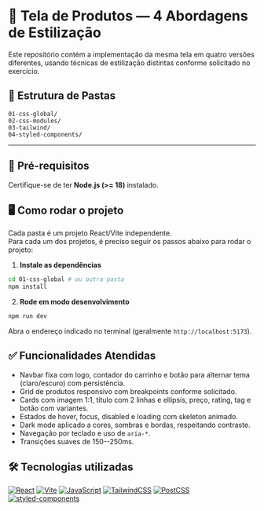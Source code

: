 # 🛒 Tela de Produtos — 4 Abordagens de Estilização

Este repositório contém a implementação da mesma tela em quatro versões diferentes, usando técnicas de estilização distintas conforme solicitado
no exercício.

## 📂 Estrutura de Pastas

    01-css-global/
    02-css-modules/
    03-tailwind/
    04-styled-components/

---

## 🚀 Pré-requisitos

Certifique-se de ter **Node.js (\>= 18)** instalado.

## 🖥️ Como rodar o projeto

Cada pasta é um projeto React/Vite independente.  
Para cada um dos projetos, é preciso seguir os passos abaixo para rodar o projeto:

1. **Instale as dependências**

```bash
cd 01-css-global # ou outra pasta
npm install
```

2. **Rode em modo desenvolvimento**

```bash
npm run dev
```

Abra o endereço indicado no terminal (geralmente `http://localhost:5173`).

## ✅ Funcionalidades Atendidas

- Navbar fixa com logo, contador do carrinho e botão para alternar tema (claro/escuro) com persistência.
- Grid de produtos responsivo com breakpoints conforme solicitado.
- Cards com imagem 1:1, título com 2 linhas e ellipsis, preço, rating, tag e botão com variantes.
- Estados de hover, focus, disabled e loading com skeleton animado.
- Dark mode aplicado a cores, sombras e bordas, respeitando contraste.
- Navegação por teclado e uso de `aria-*`.
- Transições suaves de 150--250ms.

## 🛠 Tecnologias utilizadas

[![React](https://img.shields.io/badge/React-20232A?style=for-the-badge&logo=react&logoColor=61DAFB)](https://react.dev/)
[![Vite](https://img.shields.io/badge/Vite-646CFF?style=for-the-badge&logo=vite&logoColor=white)](https://vitejs.dev/)
[![JavaScript](https://img.shields.io/badge/JavaScript-ES6+-F7DF1E?style=for-the-badge&logo=javascript&logoColor=black)](https://developer.mozilla.org/docs/Web/JavaScript)
[![TailwindCSS](https://img.shields.io/badge/Tailwind_CSS-38B2AC?style=for-the-badge&logo=tailwind-css&logoColor=white)](https://tailwindcss.com/)
[![PostCSS](https://img.shields.io/badge/PostCSS-DD3A0A?style=for-the-badge&logo=postcss&logoColor=white)](https://postcss.org/)
[![styled-components](https://img.shields.io/badge/styled--components-DB7093?style=for-the-badge&logo=styled-components&logoColor=white)](https://styled-components.com/)

